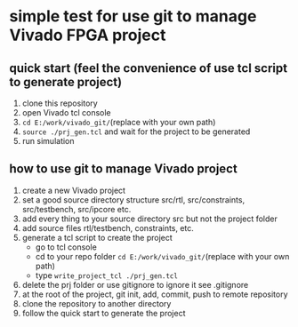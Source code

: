 # simple test for use git to manage Vivado FPGA project

## quick start (feel the convenience of use tcl script to generate project)
1. clone this repository
2. open Vivado tcl console
3. `cd E:/work/vivado_git/`(replace with your own path)
4. `source ./prj_gen.tcl` and wait for the project to be generated
5. run simulation

## how to use git to manage Vivado project
1. create a new Vivado project
2. set a good source directory structure src/rtl, src/constraints, src/testbench, src/ipcore etc.
3. add every thing to your source directory src but not the project folder
4. add source files rtl/testbench, constraints, etc.
5. generate a tcl script to create the project 
   * go to tcl console 
   * cd to your repo folder `cd E:/work/vivado_git/`(replace with your own path)
   * type `write_project_tcl ./prj_gen.tcl`
6. delete the prj folder or use gitignore to ignore it see .gitignore
7. at the root of the project, git init, add, commit, push to remote repository
8. clone the repository to another directory
9. follow the quick start to generate the project
